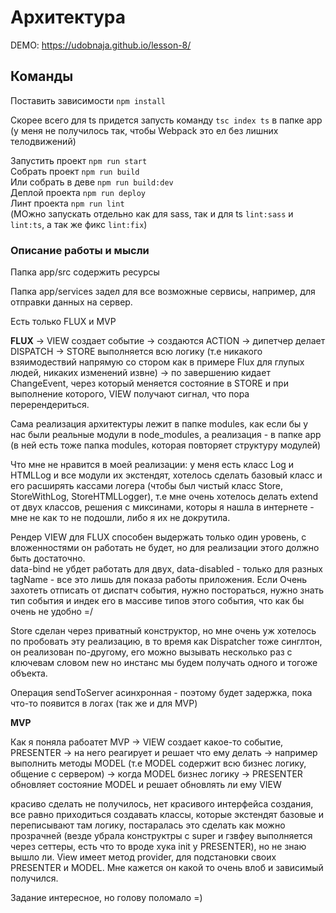 # Архитектура

DEMO: https://udobnaja.github.io/lesson-8/

## Команды

Поставить зависимости `npm install` <br>

Скорее всего для ts придется запусть команду `tsc index ts` в папке app 
(у меня не получилось так, чтобы Webpack это ел без лишних телодвижений)

Запустить проект `npm run start` <br>
Собрать проект `npm run build` <br>
Или собрать в деве `npm run build:dev` <br>
Деплой проекта `npm run deploy` <br>
Линт проекта `npm run lint` <br>
(МОжно запускать отдельно как для sass, так и для ts `lint:sass` и `lint:ts`, а так же фикс `lint:fix`)

### Описание работы и мысли

Папка app/src содержить ресурсы

Папка app/services задел для все возможные сервисы, например, для отправки данных на сервер.

Есть только FLUX и MVP

**FLUX** -> VIEW создает событие -> создаются ACTION -> дипетчер делает DISPATCH -> STORE выполняется всю логику (т.е никакого взяимодествий напрямую со стором 
как в примере Flux для глупых людей, никаких изменений извне) ->  по завершению кидает ChangeEvent, через который меняется состояние в STORE и при выполнение которого, VIEW получают сигнал, 
что пора перерендериться.

Сама реализация архитектуры лежит в папке modules, как если бы у нас были реальные модули в node_modules, а реализация - в папке app 
(в ней есть тоже папка modules, которая повторяет структуру модулей)

Что мне не нравится в моей реализации: у меня есть класс Log и HTMLLog и все модули их экстендят, 
хотелось сделать базовый класс и его расширять кассами логера (чтобы был чистый класс Store, StoreWithLog, StoreHTMLLogger), т.е мне очень хотелось делать extend от двух классов,
решения с миксинами, которы я нашла в интернете - мне не как то не подошли, либо я их не докрутила.

Рендер VIEW для FLUX способен выдержать только один уровень, с вложенностями он работать не будет, но для реализации этого должно быть достаточно.  
data-bind не убдет работать для двух, data-disabled - только для разных tagName - все это лишь для показа работы приложения.
Если Очень захотеть отписать от диспатч события, нужно постораться, нужно знать тип события и индек его в массиве типов этого события,
 что как бы очень не удобно =/

Store сделан через приватный конструктор, но  мне очень уж хотелось по пробовать эту реализацию, 
в то время как Dispatcher тоже синглтон, он реализован по-другому, его можно вызывать несколько раз с ключевам словом new
 но инстанс мы будем получать одного и тогоже объекта.

Операция sendToServer асинхронная - поэтому будет задержка, пока что-то появится в логах (так же и для MVP)

**MVP**

Как я поняла рабоатет MVP -> VIEW создает какое-то событие, PRESENTER -> на него реагирует и решает что ему делать -> 
например выполнить методы MODEL (т.е MODEL содержит всю бизнес логику, общение с сервером) -> когда MODEL бизнес логику -> PRESENTER 
обновляет состояние MODEL и решает обновлять ли ему VIEW

красиво сделать не получилось, нет красивого интерфейса создания, все равно приходиться создавать классы, которые экстендят базовые и
 переписывают там логику, постаралась это сделать как можно прозрачней (везде убрала конструктры с super и гзвфеу выполняется через сеттеры, есть что то вроде хука init у PRESENTER), 
 но не знаю вышло ли. View  имеет метод provider, для подстановки своих
 PRESENTER и MODEL. 
 Мне кажется он какой то очень влоб и зависимый получился.

Задание интересное, но голову поломало =)


